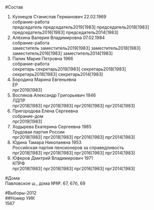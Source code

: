#Состав  
1. Кузнецов Станислав Германович 22.02.1969  
    собрание-работа  
    председатель председатель2019[1983] председатель2018[1983] председатель2016[1983] председатель2014[1983]  
2. Алёхина Валерия Владимировна 07.02.1984  
    собрание-работа  
    заместитель заместитель2019[1983] заместитель2018[1983] заместитель2016[1983] заместитель2014[1983]  
3. Палик Мария Петровна 1966  
    собрание-работа  
    секретарь секретарь2019[1983] секретарь2018[1983] секретарь2016[1983] секретарь2014[1983]  
4. Бородина Марина Евгеньевна  
    ЕР  
    прг2019[1983]  
5. Воспяков Александр Григорьевич 1946  
    ЛДПР  
    прг2018[1983] прг2018[1983] прг2016[1983] прг2014[1983]  
6. Пригородова Елена Сергеевна  
    собрание-дом  
    прг2019[1983]  
7. Ходырева Екатерина Сергеевна 1985  
    Трудовая партия России  
    прг2018[1983] прг2018[1983] прг2016[1983] прг2014[1983]  
8. Юдина Тамара Николаевна 1953  
    Российская партия пенсионеров за справедливость  
    прг2018[1983] прг2018[1983] прг2016[1983] прг2014[1983]  
9. Юферов Дмитрий Владимирович 1971  
    КПРФ  
    прг2018[1983] прг2018[1983] прг2016[1983] прг2014[1983]  

#Дома  
Павловское ш., дома №№: 67, 67б,  69  
  
#Выборы-2012  
##Номер УИК  
1567  
